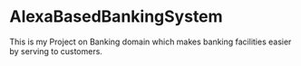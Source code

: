 # AlexaBasedBankingSystem
This is my Project on Banking domain which makes banking facilities easier by serving to customers.
